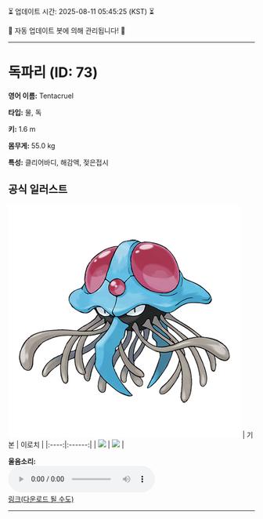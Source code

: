 
⏳ 업데이트 시간: 2025-08-11 05:45:25 (KST) ⏳

🤖 자동 업데이트 봇에 의해 관리됩니다! 🤖

---

# 독파리 (ID: 73)
**영어 이름:** Tentacruel

**타입:** 물, 독

**키:** 1.6 m

**몸무게:** 55.0 kg

**특성:** 클리어바디, 해감액, 젖은접시

## 공식 일러스트
![](https://raw.githubusercontent.com/PokeAPI/sprites/master/sprites/pokemon/other/official-artwork/73.png)
| 기본 | 이로치 |
|:----:|:------:|
| <img src="http://play.pokemonshowdown.com/sprites/ani/tentacruel.gif" width="200"> | <img src="http://play.pokemonshowdown.com/sprites/ani-shiny/tentacruel.gif" width="200"> |

**울음소리:**<br><audio controls src="https://raw.githubusercontent.com/PokeAPI/cries/main/cries/pokemon/latest/73.ogg"></audio><br> [링크(다운로드 될 수도)](https://raw.githubusercontent.com/PokeAPI/cries/main/cries/pokemon/latest/73.ogg)


---
